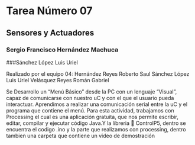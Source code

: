 # Tarea Número 07
## Sensores y Actuadores
### Sergio Francisco Hernández Machuca
###Sánchez López Luis Uriel

Realizado por el equipo 04: Hernández Reyes Roberto Saul Sánchez López Luis Uriel Velásquez Reyes Román Gabriel

Se Desarrollo un “Menú Básico” desde la PC con un lenguaje “Visual”, capaz de comunicarse con nuestro uC y con el que el usuario pueda interactuar. Aprendimos a realizar una comunicación serial entre la uC y el programa que contiene el menú. Para esta actividad, trabajamos con Processing el cual es una aplicación gratuita, que nos permite escribir, editar, compilar y ejecutar código Java.Y la libreria  ControlP5, dentro se encuentra el codigo .ino y la parte que realizamos con processing, dentro tambien una carpeta que contiene un video de demostración
